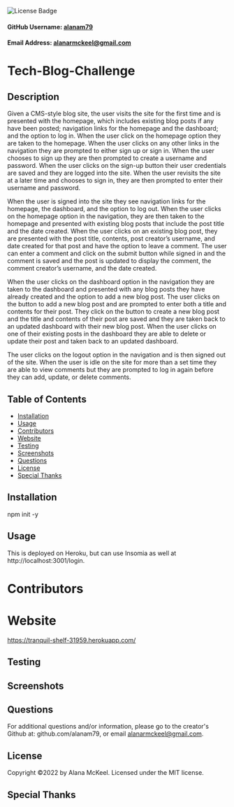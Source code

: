 
  ![License Badge](https://img.shields.io/badge/License-MIT-green.svg)

  #### GitHub Username: [alanam79](https://github.com/alanam79)

  #### Email Address: alanarmckeel@gmail.com

  # Tech-Blog-Challenge

  ## Description
  Given a CMS-style blog site, the user visits the site for the first time and is presented with the homepage, which includes existing blog posts if any have been    posted; navigation links for the homepage and the dashboard; and the option to log in. When the user click on the homepage option they are taken to the homepage. When the user clicks on any other links in the navigation they are prompted to either sign up or sign in. When the user chooses to sign up they are then prompted to create a username and password. When the user clicks on the sign-up button their user credentials are saved and they are logged into the site. When the user revisits the site at a later time and chooses to sign in, they are then prompted to enter their username and password.

When the user is signed into the site they see navigation links for the homepage, the dashboard, and the option to log out. When the user clicks on the homepage option in the navigation, they are then taken to the homepage and presented with existing blog posts that include the post title and the date created. When the user clicks on an existing blog post, they are presented with the post title, contents, post creator’s username, and date created for that post and have the option to leave a comment. The user can enter a comment and click on the submit button while signed in and the comment is saved and the post is updated to display the comment, the comment creator’s username, and the date created.

When the user clicks on the dashboard option in the navigation they are taken to the dashboard and presented with any blog posts they have already created and the option to add a new blog post. The user clicks on the button to add a new blog post and are prompted to enter both a title and contents for their post. They click on the button to create a new blog post and the title and contents of their post are saved and they are taken back to an updated dashboard with their new blog post. When the user clicks on one of their existing posts in the dashboard they are able to delete or update their post and taken back to an updated dashboard.

The user clicks on the logout option in the navigation and is then signed out of the site. When the user is idle on the site for more than a set time they are able to view comments but they are prompted to log in again before they can add, update, or delete comments.

  ## Table of Contents
  * [Installation](#installation)
  * [Usage](#usage)
  * [Contributors](#contributors)
  * [Website](#website)
  * [Testing](#testing)
  * [Screenshots](#screenshots)
  * [Questions](#questions)
  * [License](#license)
  * [Special Thanks](#special-thanks)

  ## Installation
  npm init -y

  ## Usage
  This is deployed on Heroku, but can use Insomia as well at http://localhost:3001/login.
  

  # Contributors
  

  # Website
  https://tranquil-shelf-31959.herokuapp.com/

  ## Testing
  

  ## Screenshots

  ## Questions
  For additional questions and/or information, please go to the creator's Github at: github.com/alanam79, or email alanarmckeel@gmail.com.


  ## License
  Copyright &copy;2022 by Alana McKeel.
  Licensed under the MIT license.

  ## Special Thanks
  
